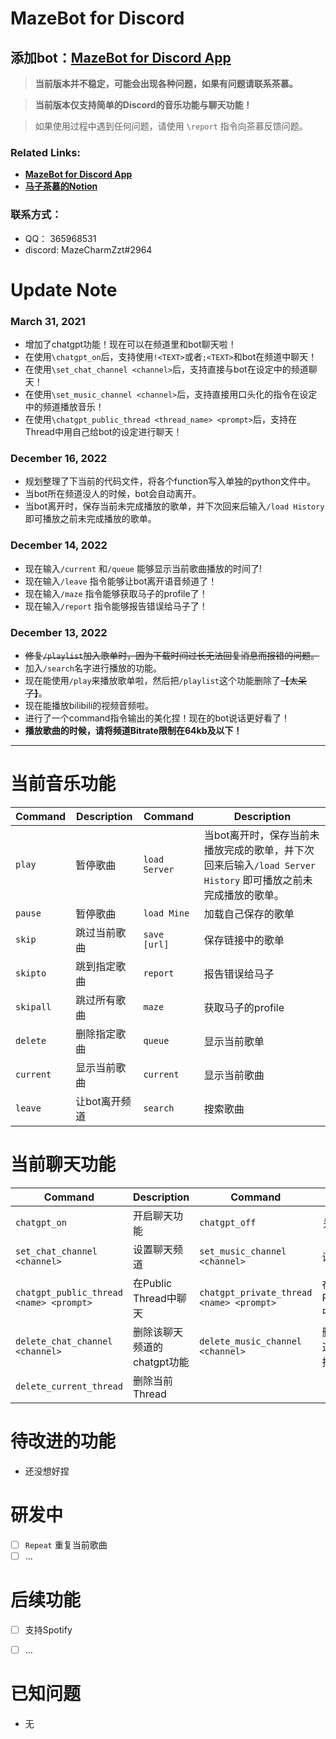 # MazeBot for Discord

**添加bot：[MazeBot for Discord App](https://discord.com/oauth2/authorize?client_id=1051385856134488124&permissions=1643315723888&scope=applications.commands%20bot)**
---

> **当前版本并不稳定，可能会出现各种问题，如果有问题请联系茶慕。**

> **当前版本仅支持简单的Discord的音乐功能与聊天功能！**

> 如果使用过程中遇到任何问题，请使用 `\report` 指令向茶慕反馈问题。

### Related Links:
- **[MazeBot for Discord App](https://discord.com/api/oauth2/authorize?client_id=1051385856134488124&permissions=1643315723888&scope=applications.commands%20bot)**
- **[马子茶慕的Notion](https://www.notion.so/Notion-14b0d5588f804acbb39ce58bc37e978e)** 

### 联系方式：
- QQ： 365968531
- discord:  MazeCharmZzt#2964

# Update Note

### March 31, 2021
- 增加了chatgpt功能！现在可以在频道里和bot聊天啦！
- 在使用`\chatgpt_on`后，支持使用`!<TEXT>`或者`;<TEXT>`和bot在频道中聊天！
- 在使用`\set_chat_channel <channel>`后，支持直接与bot在设定中的频道聊天！
- 在使用`\set_music_channel <channel>`后，支持直接用口头化的指令在设定中的频道播放音乐！
- 在使用`\chatgpt_public_thread <thread_name> <prompt>`后，支持在Thread中用自己给bot的设定进行聊天！

### December 16, 2022

- 规划整理了下当前的代码文件，将各个function写入单独的python文件中。
- 当bot所在频道没人的时候，bot会自动离开。
- 当bot离开时，保存当前未完成播放的歌单，并下次回来后输入`/load History` 即可播放之前未完成播放的歌单。

### December 14, 2022

- 现在输入`/current` 和`/queue` 能够显示当前歌曲播放的时间了!
- 现在输入`/leave` 指令能够让bot离开语音频道了！
- 现在输入`/maze` 指令能够获取马子的profile了！
- 现在输入`/report` 指令能够报告错误给马子了！

### December 13, 2022

- ~~修复`/playlist`加入歌单时，因为下载时间过长无法回复消息而报错的问题。~~
- 加入`/search`名字进行播放的功能。
- 现在能使用`/play`来播放歌单啦，然后把`/playlist`这个功能删除了~~【太呆了】~~。
- 现在能播放bilibili的视频音频啦。
- 进行了一个command指令输出的美化捏！现在的bot说话更好看了！
- **播放歌曲的时候，请将频道Bitrate限制在64kb及以下！**

---

# 当前音乐功能

| Command   | Description  |  Command   | Description  |
| -------   | -----------  | -------   | -----------  |
| `play`    | 暂停歌曲      |  `load Server` | 当bot离开时，保存当前未播放完成的歌单，并下次回来后输入`/load Server History` 即可播放之前未完成播放的歌单。 |
| `pause`   | 暂停歌曲      |   `load Mine` | 加载自己保存的歌单 |
| `skip`    | 跳过当前歌曲  |   `save [url]` | 保存链接中的歌单 |
| `skipto`  | 跳到指定歌曲  |   `report` | 报告错误给马子 |
| `skipall` | 跳过所有歌曲  |   `maze` | 获取马子的profile |
| `delete`  | 删除指定歌曲  |   `queue` | 显示当前歌单 |
| `current` | 显示当前歌曲  |   `current` | 显示当前歌曲 |
| `leave`   | 让bot离开频道 |   `search` | 搜索歌曲 |

# 当前聊天功能

| Command   | Description  |  Command   | Description  |
| -------   | -----------  | -------   | -----------  |
| `chatgpt_on`    | 开启聊天功能      |  `chatgpt_off` | 关闭聊天功能 |
| `set_chat_channel <channel>`   | 设置聊天频道      |   `set_music_channel <channel>` | 设置音乐频道 |
| `chatgpt_public_thread <name> <prompt>`    | 在Public Thread中聊天  |   `chatgpt_private_thread <name> <prompt>` | 在PrivateThread中聊天 |
| `delete_chat_channel <channel>`  | 删除该聊天频道的chatgpt功能  |   `delete_music_channel <channel>` | 删除该聊天频道的音乐口语指令功能 |
| `delete_current_thread`  | 删除当前Thread  | 

# 待改进的功能


- 还没想好捏


# 研发中


- [ ]  `Repeat` 重复当前歌曲
- [ ]  …

# 后续功能

- [ ]  支持Spotify
- [ ]  …


# 已知问题


- 无

